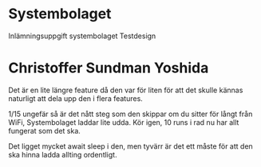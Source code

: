 # Systembolaget
Inlämningsuppgift systembolaget Testdesign

# Christoffer Sundman Yoshida
Det är en lite längre feature då den var för liten för att det skulle kännas naturligt att dela upp den i flera features.

1/15 ungefär så är det nått steg som den skippar om du sitter för långt från WiFi, Systembolaget laddar lite udda. 
Kör igen, 10 runs i rad nu har allt fungerat som det ska. 

Det ligget mycket await sleep i den, men tyvärr är det ett måste för att den ska hinna ladda allting ordentligt.
